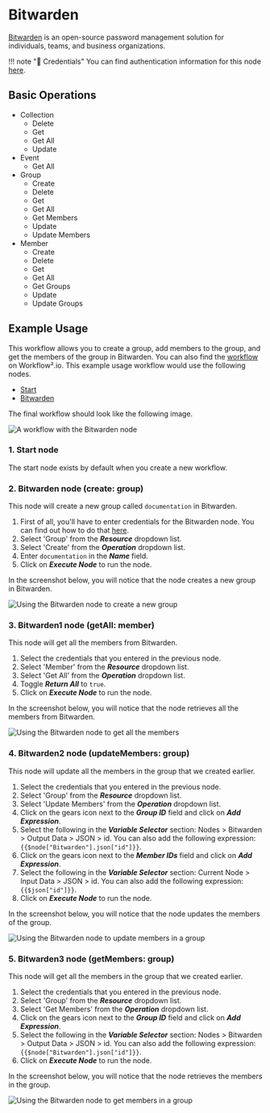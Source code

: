 # Bitwarden

[Bitwarden](https://www.bitwarden.com/) is an open-source password management solution for individuals, teams, and business organizations.

!!! note "🔑 Credentials"
    You can find authentication information for this node [here](/workflow/integrations/credentials/bitwarden/).



## Basic Operations

* Collection
    * Delete
    * Get
    * Get All
    * Update
* Event
    * Get All
* Group
    * Create
    * Delete
    * Get
    * Get All
    * Get Members
    * Update
    * Update Members
* Member
    * Create
    * Delete
    * Get
    * Get All
    * Get Groups
    * Update
    * Update Groups

## Example Usage

This workflow allows you to create a group, add members to the group, and get the members of the group in Bitwarden. You can also find the [workflow](https://n8n.io/workflows/1001) on Workflow².io. This example usage workflow would use the following nodes.
- [Start](/workflow/integrations/core-nodes/workflow-nodes-base.start/)
- [Bitwarden]()

The final workflow should look like the following image.

![A workflow with the Bitwarden node](/_images/integrations/nodes/bitwarden/workflow.png)

### 1. Start node

The start node exists by default when you create a new workflow.

### 2. Bitwarden node (create: group)

This node will create a new group called `documentation` in Bitwarden.

1. First of all, you'll have to enter credentials for the Bitwarden node. You can find out how to do that [here](/workflow/integrations/credentials/bitwarden/).
2. Select 'Group' from the ***Resource*** dropdown list.
3. Select 'Create' from the ***Operation*** dropdown list.
4. Enter `documentation` in the ***Name*** field.
5. Click on ***Execute Node*** to run the node.

In the screenshot below, you will notice that the node creates a new group in Bitwarden.

![Using the Bitwarden node to create a new group](/_images/integrations/nodes/bitwarden/bitwarden_node.png)

### 3. Bitwarden1 node (getAll: member)

This node will get all the members from Bitwarden.

1. Select the credentials that you entered in the previous node.
2. Select 'Member' from the ***Resource*** dropdown list.
3. Select 'Get All' from the ***Operation*** dropdown list.
4. Toggle ***Return All*** to `true`.
5. Click on ***Execute Node*** to run the node.

In the screenshot below, you will notice that the node retrieves all the members from Bitwarden.

![Using the Bitwarden node to get all the members](/_images/integrations/nodes/bitwarden/bitwarden1_node.png)

### 4. Bitwarden2 node (updateMembers: group)

This node will update all the members in the group that we created earlier.

1. Select the credentials that you entered in the previous node.
2. Select 'Group' from the ***Resource*** dropdown list.
3. Select 'Update Members' from the ***Operation*** dropdown list.
4. Click on the gears icon next to the ***Group ID*** field and click on ***Add Expression***.
5. Select the following in the ***Variable Selector*** section: Nodes > Bitwarden > Output Data > JSON > id. You can also add the following expression: `{{$node["Bitwarden"].json["id"]}}`.
6. Click on the gears icon next to the ***Member IDs*** field and click on ***Add Expression***.
7. Select the following in the ***Variable Selector*** section: Current Node > Input Data > JSON > id. You can also add the following expression: `{{$json["id"]}}`.
8. Click on ***Execute Node*** to run the node.


In the screenshot below, you will notice that the node updates the members of the group.

![Using the Bitwarden node to update members in a group](/_images/integrations/nodes/bitwarden/bitwarden2_node.png)

### 5. Bitwarden3 node (getMembers: group)

This node will get all the members in the group that we created earlier.

1. Select the credentials that you entered in the previous node.
2. Select 'Group' from the ***Resource*** dropdown list.
3. Select 'Get Members' from the ***Operation*** dropdown list.
4. Click on the gears icon next to the ***Group ID*** field and click on ***Add Expression***.
5. Select the following in the ***Variable Selector*** section: Nodes > Bitwarden > Output Data > JSON > id. You can also add the following expression: `{{$node["Bitwarden"].json["id"]}}`.
6. Click on ***Execute Node*** to run the node.


In the screenshot below, you will notice that the node retrieves the members in the group.

![Using the Bitwarden node to get members in a group](/_images/integrations/nodes/bitwarden/bitwarden3_node.png)
